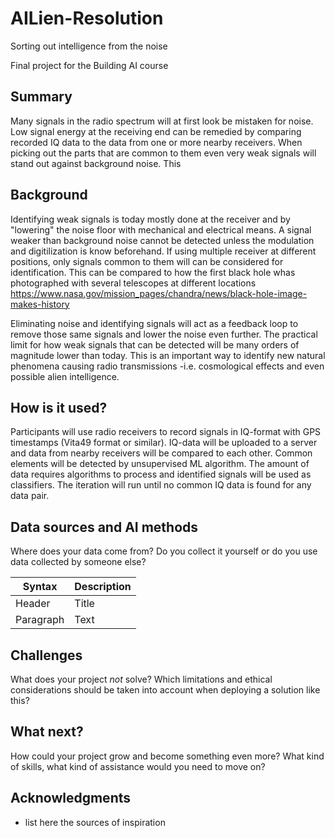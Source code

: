 # AILien-Resolution
Sorting out intelligence from the noise

Final project for the Building AI course

## Summary

Many signals in the radio spectrum will at first look be mistaken for noise. Low signal energy at the receiving end can be remedied by comparing recorded IQ data to the data from one or more nearby receivers. When picking out the parts that are common to them even very weak signals will stand out against background noise. This


## Background
Identifying weak signals is today mostly done at the receiver and by "lowering" the noise floor with mechanical and electrical means. A signal weaker than background noise cannot be detected unless the modulation and digitilization is know beforehand. If using multiple receiver at different positions, only signals common to them will can be considered for identification. This can be compared to how the first black hole whas photographed with several telescopes at different locations https://www.nasa.gov/mission_pages/chandra/news/black-hole-image-makes-history

Eliminating noise and identifying signals will act as a feedback loop to remove those same signals and lower the noise even further. The practical limit for how weak signals that can be detected will be many orders of magnitude lower than today. This is an important way to identify new natural phenomena causing radio transmissions -i.e. cosmological effects and even possible alien intelligence.

## How is it used?
Participants will use radio receivers to record signals in IQ-format with GPS timestamps (Vita49 format or similar). IQ-data will be uploaded to a server and data from nearby receivers will be compared to each other. Common elements will be detected by unsupervised ML algorithm. The amount of data requires algorithms to process and identified signals   will be used as classifiers. The iteration will run until no common IQ data is found for any data pair.


## Data sources and AI methods
Where does your data come from? Do you collect it yourself or do you use data collected by someone else?

| Syntax      | Description |
| ----------- | ----------- |
| Header      | Title       |
| Paragraph   | Text        |

## Challenges

What does your project _not_ solve? Which limitations and ethical considerations should be taken into account when deploying a solution like this?

## What next?

How could your project grow and become something even more? What kind of skills, what kind of assistance would you  need to move on? 


## Acknowledgments

* list here the sources of inspiration 
